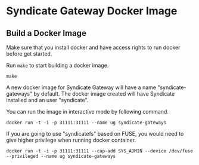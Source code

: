 # Syndicate Gateway Docker Image

Build a Docker Image
--------------------

Make sure that you install docker and have access rights to run docker before get started.

Run `make` to start building a docker image.
```
make
```

A new docker image for Syndicate Gateway will have a name "syndicate-gateways" by default. The docker image created will have Syndicate installed and an user "syndicate".

You can run the image in interactive mode by following command.
```
docker run -t -i -p 31111:31111 --name ug syndicate-gateways
```

If you are going to use "syndicatefs" based on FUSE, you would need to give higher privilege when running docker container.
```
docker run -t -i -p 31111:31111 --cap-add SYS_ADMIN --device /dev/fuse --privileged --name ug syndicate-gateways
```
